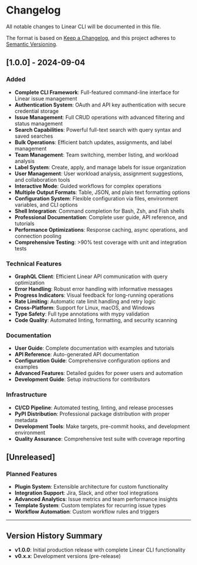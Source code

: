 # Changelog

All notable changes to Linear CLI will be documented in this file.

The format is based on [Keep a Changelog](https://keepachangelog.com/en/1.0.0/),
and this project adheres to [Semantic Versioning](https://semver.org/spec/v2.0.0.html).

## [1.0.0] - 2024-09-04

### Added
- **Complete CLI Framework**: Full-featured command-line interface for Linear issue management
- **Authentication System**: OAuth and API key authentication with secure credential storage
- **Issue Management**: Full CRUD operations with advanced filtering and status management
- **Search Capabilities**: Powerful full-text search with query syntax and saved searches
- **Bulk Operations**: Efficient batch updates, assignments, and label management
- **Team Management**: Team switching, member listing, and workload analysis
- **Label System**: Create, apply, and manage labels for issue organization
- **User Management**: User workload analysis, assignment suggestions, and collaboration tools
- **Interactive Mode**: Guided workflows for complex operations
- **Multiple Output Formats**: Table, JSON, and plain text formatting options
- **Configuration System**: Flexible configuration via files, environment variables, and CLI options
- **Shell Integration**: Command completion for Bash, Zsh, and Fish shells
- **Professional Documentation**: Complete user guide, API reference, and tutorials
- **Performance Optimizations**: Response caching, async operations, and connection pooling
- **Comprehensive Testing**: >90% test coverage with unit and integration tests

### Technical Features
- **GraphQL Client**: Efficient Linear API communication with query optimization
- **Error Handling**: Robust error handling with informative messages
- **Progress Indicators**: Visual feedback for long-running operations
- **Rate Limiting**: Automatic rate limit handling and retry logic
- **Cross-Platform**: Support for Linux, macOS, and Windows
- **Type Safety**: Full type annotations with mypy validation
- **Code Quality**: Automated linting, formatting, and security scanning

### Documentation
- **User Guide**: Complete documentation with examples and tutorials
- **API Reference**: Auto-generated API documentation
- **Configuration Guide**: Comprehensive configuration options and examples
- **Advanced Features**: Detailed guides for power users and automation
- **Development Guide**: Setup instructions for contributors

### Infrastructure
- **CI/CD Pipeline**: Automated testing, linting, and release processes
- **PyPI Distribution**: Professional package distribution with proper metadata
- **Development Tools**: Make targets, pre-commit hooks, and development environment
- **Quality Assurance**: Comprehensive test suite with coverage reporting

## [Unreleased]

### Planned Features
- **Plugin System**: Extensible architecture for custom functionality
- **Integration Support**: Jira, Slack, and other tool integrations
- **Advanced Analytics**: Issue metrics and team performance insights
- **Template System**: Custom templates for recurring issue types
- **Workflow Automation**: Custom workflow rules and triggers

---

## Version History Summary

- **v1.0.0**: Initial production release with complete Linear CLI functionality
- **v0.x.x**: Development versions (pre-release)